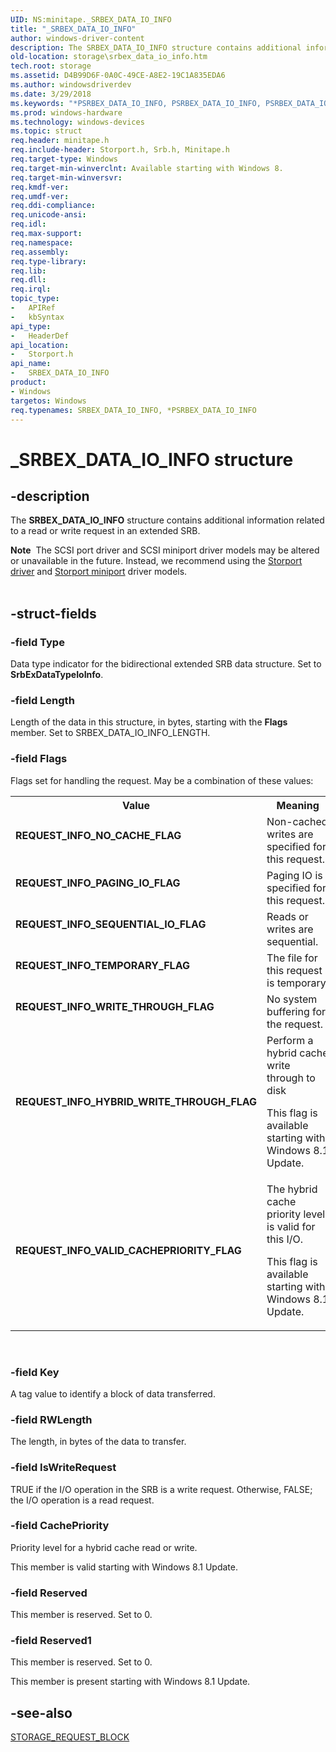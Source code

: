 ```yaml
---
UID: NS:minitape._SRBEX_DATA_IO_INFO
title: "_SRBEX_DATA_IO_INFO"
author: windows-driver-content
description: The SRBEX_DATA_IO_INFO structure contains additional information related to a read or write request in an extended SRB.
old-location: storage\srbex_data_io_info.htm
tech.root: storage
ms.assetid: D4B99D6F-0A0C-49CE-A8E2-19C1A835EDA6
ms.author: windowsdriverdev
ms.date: 3/29/2018
ms.keywords: "*PSRBEX_DATA_IO_INFO, PSRBEX_DATA_IO_INFO, PSRBEX_DATA_IO_INFO structure pointer [Storage Devices], REQUEST_INFO_HYBRID_WRITE_THROUGH_FLAG, REQUEST_INFO_NO_CACHE_FLAG, REQUEST_INFO_PAGING_IO_FLAG, REQUEST_INFO_SEQUENTIAL_IO_FLAG, REQUEST_INFO_TEMPORARY_FLAG, REQUEST_INFO_VALID_CACHEPRIORITY_FLAG, REQUEST_INFO_WRITE_THROUGH_FLAG, SRBEX_DATA_IO_INFO, SRBEX_DATA_IO_INFO structure [Storage Devices], _SRBEX_DATA_IO_INFO, storage.srbex_data_io_info, storport/PSRBEX_DATA_IO_INFO, storport/SRBEX_DATA_IO_INFO"
ms.prod: windows-hardware
ms.technology: windows-devices
ms.topic: struct
req.header: minitape.h
req.include-header: Storport.h, Srb.h, Minitape.h
req.target-type: Windows
req.target-min-winverclnt: Available starting with Windows 8.
req.target-min-winversvr: 
req.kmdf-ver: 
req.umdf-ver: 
req.ddi-compliance: 
req.unicode-ansi: 
req.idl: 
req.max-support: 
req.namespace: 
req.assembly: 
req.type-library: 
req.lib: 
req.dll: 
req.irql: 
topic_type:
-	APIRef
-	kbSyntax
api_type:
-	HeaderDef
api_location:
-	Storport.h
api_name:
-	SRBEX_DATA_IO_INFO
product:
- Windows
targetos: Windows
req.typenames: SRBEX_DATA_IO_INFO, *PSRBEX_DATA_IO_INFO
---
```


# _SRBEX_DATA_IO_INFO structure


## -description


The <b>SRBEX_DATA_IO_INFO</b> structure contains additional information related to a read or write request in an extended SRB.
<div class="alert"><b>Note</b>  The SCSI port driver and SCSI miniport driver models may be altered or unavailable in the future. Instead, we recommend using the <a href="https://msdn.microsoft.com/en-us/windows/hardware/drivers/storage/storport-driver">Storport driver</a> and <a href="https://msdn.microsoft.com/en-us/windows/hardware/drivers/storage/storport-miniport-drivers">Storport miniport</a> driver models.</div><div> </div>

## -struct-fields




### -field Type

Data type indicator for the bidirectional extended SRB data structure. Set to <b>SrbExDataTypeIoInfo</b>.


### -field Length

Length of the data in this structure, in bytes, starting with the <b>Flags</b> member. Set to SRBEX_DATA_IO_INFO_LENGTH.


### -field Flags

Flags set for handling the request. May be a combination of these values:

<table>
<tr>
<th>Value</th>
<th>Meaning</th>
</tr>
<tr>
<td width="40%"><a id="REQUEST_INFO_NO_CACHE_FLAG"></a><a id="request_info_no_cache_flag"></a><dl>
<dt><b>REQUEST_INFO_NO_CACHE_FLAG</b></dt>
</dl>
</td>
<td width="60%">
Non-cached writes are specified for this request.

</td>
</tr>
<tr>
<td width="40%"><a id="REQUEST_INFO_PAGING_IO_FLAG"></a><a id="request_info_paging_io_flag"></a><dl>
<dt><b>REQUEST_INFO_PAGING_IO_FLAG</b></dt>
</dl>
</td>
<td width="60%">
Paging IO is specified for this request.

</td>
</tr>
<tr>
<td width="40%"><a id="REQUEST_INFO_SEQUENTIAL_IO_FLAG"></a><a id="request_info_sequential_io_flag"></a><dl>
<dt><b>REQUEST_INFO_SEQUENTIAL_IO_FLAG</b></dt>
</dl>
</td>
<td width="60%">
Reads or writes are sequential.

</td>
</tr>
<tr>
<td width="40%"><a id="REQUEST_INFO_TEMPORARY_FLAG"></a><a id="request_info_temporary_flag"></a><dl>
<dt><b>REQUEST_INFO_TEMPORARY_FLAG</b></dt>
</dl>
</td>
<td width="60%">
The file for this request is temporary.

</td>
</tr>
<tr>
<td width="40%"><a id="REQUEST_INFO_WRITE_THROUGH_FLAG"></a><a id="request_info_write_through_flag"></a><dl>
<dt><b>REQUEST_INFO_WRITE_THROUGH_FLAG</b></dt>
</dl>
</td>
<td width="60%">
No system buffering for the request.

</td>
</tr>
<tr>
<td width="40%"><a id="REQUEST_INFO_HYBRID_WRITE_THROUGH_FLAG"></a><a id="request_info_hybrid_write_through_flag"></a><dl>
<dt><b>REQUEST_INFO_HYBRID_WRITE_THROUGH_FLAG</b></dt>
</dl>
</td>
<td width="60%">
Perform a hybrid cache write through to disk

This flag is available starting with Windows 8.1 Update.

</td>
</tr>
<tr>
<td width="40%"><a id="REQUEST_INFO_VALID_CACHEPRIORITY_FLAG"></a><a id="request_info_valid_cachepriority_flag"></a><dl>
<dt><b>REQUEST_INFO_VALID_CACHEPRIORITY_FLAG</b></dt>
</dl>
</td>
<td width="60%">
The hybrid cache priority level is valid for this I/O.

This flag is available starting with Windows 8.1 Update.

</td>
</tr>
</table>
 


### -field Key

A tag value to identify a block of data transferred.


### -field RWLength

The length, in bytes of the data to transfer.


### -field IsWriteRequest

TRUE if the I/O operation in the SRB is a write request. Otherwise, FALSE; the I/O operation is a read request.


### -field CachePriority

Priority level for a hybrid cache read or write.

This member is valid starting with Windows 8.1 Update.


### -field Reserved

This member is reserved. Set to 0.


### -field Reserved1

This member is reserved. Set to 0.

This member is present starting with Windows 8.1 Update.


## -see-also




<a href="https://msdn.microsoft.com/library/windows/hardware/hh451474">STORAGE_REQUEST_BLOCK</a>
 

 

